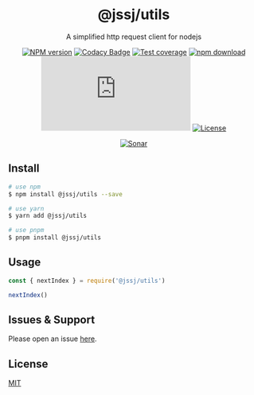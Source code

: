 <div style="text-align: center;" align="center">

# @jssj/utils

A simplified http request client for nodejs

[![NPM version][npm-image]][npm-url]
[![Codacy Badge][codacy-image]][codacy-url]
[![Test coverage][codecov-image]][codecov-url]
[![npm download][download-image]][download-url]
[![gzip][gzip-image]][gzip-url]
[![License][license-image]][license-url]

[![Sonar][sonar-image]][sonar-url]

</div>

## Install

```bash
# use npm
$ npm install @jssj/utils --save

# use yarn
$ yarn add @jssj/utils

# use pnpm
$ pnpm install @jssj/utils
```

## Usage

```js
const { nextIndex } = require('@jssj/utils')

nextIndex()
```

## Issues & Support

Please open an issue [here](https://github.com/saqqdy/@jssj/utils/issues).

## License

[MIT](LICENSE)

[npm-image]: https://img.shields.io/npm/v/@jssj/utils.svg?style=flat-square
[npm-url]: https://npmjs.org/package/@jssj/utils
[codacy-image]: https://app.codacy.com/project/badge/Grade/f70d4880e4ad4f40aa970eb9ee9d0696
[codacy-url]: https://www.codacy.com/gh/saqqdy/@jssj/utils/dashboard?utm_source=github.com&utm_medium=referral&utm_content=saqqdy/@jssj/utils&utm_campaign=Badge_Grade
[codecov-image]: https://img.shields.io/codecov/c/github/saqqdy/@jssj/utils.svg?style=flat-square
[codecov-url]: https://codecov.io/github/saqqdy/@jssj/utils?branch=master
[download-image]: https://img.shields.io/npm/dm/@jssj/utils.svg?style=flat-square
[download-url]: https://npmjs.org/package/@jssj/utils
[gzip-image]: http://img.badgesize.io/https://unpkg.com/@jssj/utils/lib/index.js?compression=gzip&label=gzip%20size:%20JS
[gzip-url]: http://img.badgesize.io/https://unpkg.com/@jssj/utils/lib/index.js?compression=gzip&label=gzip%20size:%20JS
[license-image]: https://img.shields.io/badge/License-MIT-yellow.svg
[license-url]: LICENSE
[sonar-image]: https://sonarcloud.io/api/project_badges/quality_gate?project=saqqdy_@jssj/utils
[sonar-url]: https://sonarcloud.io/dashboard?id=saqqdy_@jssj/utils

